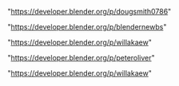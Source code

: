 "https://developer.blender.org/p/dougsmith0786"

"https://developer.blender.org/p/blendernewbs"

"https://developer.blender.org/p/willakaew"

"https://developer.blender.org/p/peteroliver"

 
"https://developer.blender.org/p/willakaew"


 
